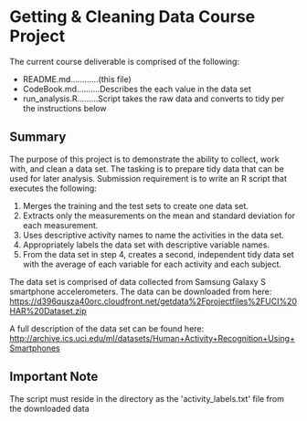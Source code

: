 # Getting & Cleaning Data Course Project

The current course deliverable is comprised of the following:  
  * README.md............(this file)  
  * CodeBook.md..........Describes the each value in the data set
  * run_analysis.R.........Script takes the raw data and converts to tidy per the instructions below  
  
## Summary  
The purpose of this project is to demonstrate the ability to collect, work with, and clean a data set. The tasking is to prepare tidy data that can be used for later analysis. Submission requirement is to write an R script that executes the following:  

1. Merges the training and the test sets to create one data set.  
2. Extracts only the measurements on the mean and standard deviation for each measurement.  
3. Uses descriptive activity names to name the activities in the data set.  
4. Appropriately labels the data set with descriptive variable names.  
5. From the data set in step 4, creates a second, independent tidy data set with the average of each variable for each activity and each subject.  

The data set is comprised of data collected from Samsung Galaxy S smartphone accelerometers. The data can be downloaded from here: https://d396qusza40orc.cloudfront.net/getdata%2Fprojectfiles%2FUCI%20HAR%20Dataset.zip

A full description of the data set can be found here: http://archive.ics.uci.edu/ml/datasets/Human+Activity+Recognition+Using+Smartphones

## Important Note  
The script must reside in the directory as the 'activity_labels.txt' file from the downloaded data
